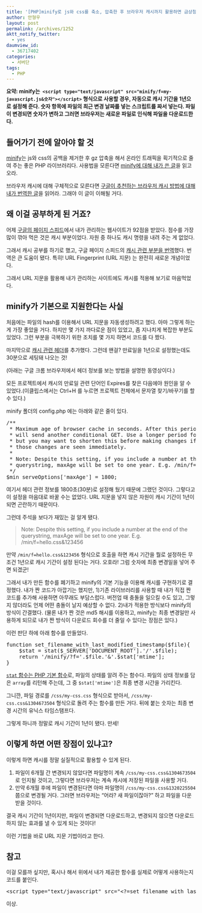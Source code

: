 ```yaml
---
title: '[PHP]minify로 js와 css를 축소, 압축한 후 브라우저 캐시까지 활용하면 금상첨화다'
author: 안형우
layout: post
permalink: /archives/1252
aktt_notify_twitter:
  - yes
daumview_id:
  - 36717402
categories:
  - 서버단
tags:
  - PHP
---
```

**요약: minify는  `<script type="text/javascript" src="minify/f=my-javascript.js&숫자"></script>` 형식으로 사용할 경우, 자동으로 캐시 기간을 1년으로 설정해 준다. 숫자 항목에 파일의 최근 변경 날짜를 넣는 스크립트를 짜서 넣는다. 파일이 변경되면 숫자가 변하고 그러면 브라우저는 새로운 파일로 인식해 파일을 다운로드한다.**

## 들어가기 전에 알아야 할 것

[minify][1]는 js와 css의 공백을 제거한 후 gz 압축을 해서 온라인 트래픽을 획기적으로 줄여 주는 좋은 PHP 라이브러리다. 사용법을 모른다면 [minify에 대해 내가 쓴 글][1]을 읽고 오라.

브라우저 캐시에 대해 구체적으로 모른다면 [구글이 추천하는 브라우저 캐시 방법에 대해 내가 번역한 글][2]을 읽어라. 그래야 이 글이 이해될 거다.

## 왜 이걸 공부하게 된 거죠?

어제 [구글의 페이지 스피드][3]에서 내가 관리하는 웹사이트가 92점을 받았다. 점수를 가장 많이 깎아 먹은 것은 캐시 부분이었다. 자원 중 하나도 캐시 명령을 내려 주는 게 없었다.

그래서 캐시 공부를 하기로 했고, 구글 페이지 스피드의 [캐시 관련 부분을 번역][2]했다. 번역은 큰 도움이 됐다. 특히! URL Fingerprint (URL 지문) 는 완전히 새로운 개념이었다.

그래서 URL 지문을 활용해 내가 관리하는 사이트에도 캐시를 적용해 보기로 마음먹었다.

## minify가 기본으로 지원한다는 사실

처음에는 파일의 hash를 이용해서 URL 지문을 자동생성하려고 했다. 아마 그렇게 하는 게 가장 좋았을 거다. 하지만 몇 가지 까다로운 점이 있었고, 좀 지나치게 복잡한 부분도 있었다. 그런 부분을 극복하기 위한 조치를 몇 가지 하면서 코드를 다 짰다.

마지막으로 [캐시 관련 헤더][2]를 추가했다. 그런데 왠걸? 만료일을 1년으로 설정했는데도 30분으로 세팅돼 나오는 것!

(아래는 구글 크롬 브라우저에서 헤더 정보를 보는 방법을 설명한 동영상이다.)

<p style="text-align: center;">
  <div class="video-container">
    <div class="video-container__inner">
    </div>
  </div>
</p>

모든 프로젝트에서 캐시의 만료일 관련 단어인 Expires를 찾은 다음에야 원인을 알 수 있었다.(이클립스에서는 Ctrl+H 를 누르면 프로젝트 전체에서 문자열 찾기/바꾸기를 할 수 있다.)

minify 폴더의 config.php 에는 아래와 같은 줄이 있다.

<pre>/**
 * Maximum age of browser cache in seconds. After this period, the browser
 * will send another conditional GET. Use a longer period for lower traffic
 * but you may want to shorten this before making changes if it&#039;s crucial
 * those changes are seen immediately.
 *
 * Note: Despite this setting, if you include a number at the end of the
 * querystring, maxAge will be set to one year. E.g. /min/f=hello.css&123456
 */
$min_serveOptions[&#039;maxAge&#039;] = 1800;</pre>

여기서 헤더 관련 정보를 1800초(30분)로 설정해 뒀기 때문에 그랬던 것이다. 그렇다고 이 설정을 마음대로 바꿀 수는 없었다. URL 지문을 넣지 않은 자원이 캐시 기간이 1년이 되면 곤란하기 때문이다.

그런데 주석을 보다가 재밌는 걸 알게 됐다.

> Note: Despite this setting, if you include a number at the end of the querystring, maxAge will be set to one year. E.g. /min/f=hello.css&123456

만약 `/min/f=hello.css&123456` 형식으로 호출을 하면 캐시 기간을 뭘로 설정하든 무조건 1년으로 캐시 기간이 설정 된다는 거다. 오호라! 그럼 숫자에 최종 변경일을 넣어 주면 되겠군!

그래서 내가 만든 함수를 폐기하고 minify의 기본 기능을 이용해 캐시를 구현하기로 결정했다. 내가 짠 코드가 아깝기는 했지만, 1)기존 라이브러리를 사용할 때 내가 직접 짠 코드를 추가해 사용하면 아무래도 부담스럽다. 버전업 때 충돌을 일으킬 수도 있고, 그렇지 않더라도 언제 어떤 충돌이 날지 예상할 수 없다. 2)내가 적용한 방식보다 minify의 방식이 간결했다. (물론 내가 짠 것은 md5 해시를 이용하고, minify는 최종 변경일만 사용하게 되므로 내가 짠 방식이 다운로드 회수를 더 줄일 수 있다는 장점은 있다.)

이런 판단 하에 아래 함수를 만들었다.

<pre class="brush:php">function set_filename_with_last_modified_timestamp($file){
	$stat = stat($_SERVER[&#039;DOCUMENT_ROOT&#039;].&#039;/&#039;.$file);
	return &#039;/minify/?f=&#039;.$file.&#039;&&#039;.$stat[&#039;mtime&#039;];
}</pre>

[`stat` 함수는 PHP 기본 함수][4]로, 파일의 상태를 알려 주는 함수다. 파일의 상태 정보를 담은 `array`를 리턴해 주는데, 그 중 `$stat['mtime']`은 최종 변경 시간을 가리킨다.

그니깐, 파일 경로를 `/css/my-css.css` 형식으로 받아서, `/css/my-css.css&1304673504` 형식으로 돌려 주는 함수를 만든 거다. 뒤에 붙는 숫자는 최종 변경 시간의 유닉스 타임스탬프다.

그렇게 하니까 정말로 캐시 기간이 1년이 됐다. 만세!

## 이렇게 하면 어떤 장점이 있냐고?

이렇게 하면 캐시를 정말 실질적으로 활용할 수 있게 된다.

1.  파일이 6개월 간 변경되지 않았다면 파일명이 계속 `/css/my-css.css&1304673504` 로 인지될 것이고, 그렇다면 브라우저는 계속 캐시에 저장된 파일을 사용할 거다.
2.  만약 6개월 후에 파일이 변경된다면 아마 파일명이 `/css/my-css.css&1320225504` 쯤으로 변경될 거다. 그러면 브라우저는 &#8220;어라? 새 파일이잖아?&#8221; 하고 파일을 다운받을 것이다.

결국 캐시 기간이 1년이지만, 파일이 변경되면 다운로드하고, 변경되지 않으면 다운로드하지 않는 효과를 낼 수 있게 되는 것이다!

이런 기법을 바로 URL 지문 기법이라고 한다.

## 참고

이걸 모를까 싶지만, 혹시나 해서 위에서 내가 제공한 함수를 실제로 어떻게 사용하는지 코드를 붙인다.

<pre>&lt;script type="text/javascript" src="&lt;?=set_filename_with_last_modified_timestamp(&#039;/js/jquery.js&#039;)?&gt;"&gt;&lt;/script&gt;</pre>

이상.

&nbsp;

 [1]: https://mytory.net/archives/1048 "[minify] js, css 압축 – 웹사이트 속도 증가, 트래픽 절약"
 [2]: https://mytory.net/archives/1232 "구글 페이지 스피드가 추천하는 브라우저 캐시 활용(Leverage browser caching)"
 [3]: https://mytory.net/archives/1183 "Google에서 제공하는 웹사이트 페이지 속도 측정, 관리 기능"
 [4]: http://php.net/manual/kr/function.stat.php